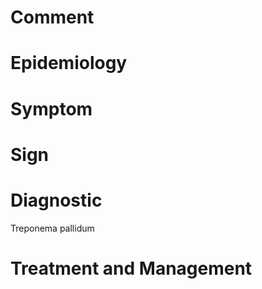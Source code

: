 # Comment

# Epidemiology

# Symptom

# Sign

# Diagnostic

Treponema pallidum

# Treatment and Management
